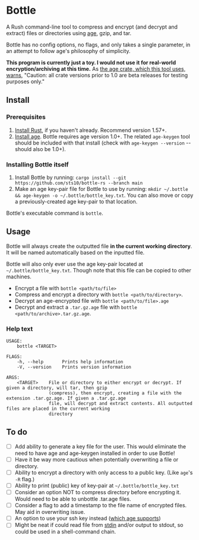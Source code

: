 # Bottle

A Rush command-line tool to compress and encrypt (and decrypt and extract) files or directories using [age](https://github.com/FiloSottile/age), gzip, and tar. 

Bottle has no config options, no flags, and only takes a single parameter, in an attempt to follow age's philosophy of simplicity.

**This program is currently just a toy. I would not use it for real-world encryption/archiving at this time.** As [the age crate, which this tool uses, warns](https://docs.rs/age/0.7.1/age/index.html), "Caution: all crate versions prior to 1.0 are beta releases for testing purposes only."

## Install

### Prerequisites

1. [Install Rust](https://www.rust-lang.org/tools/install), if you haven't already. Recommend version 1.57+.
2. [Install age](https://github.com/FiloSottile/age#installation). Bottle requires age version 1.0+. The related `age-keygen` tool should be included with that install (check with `age-keygen --version` -- should also be 1.0+).

### Installing Bottle itself

1. Install Bottle by running: `cargo install --git https://github.com/sts10/bottle-rs --branch main`
2. Make an age key-pair file for Bottle to use by running: `mkdir ~/.bottle && age-keygen -o ~/.bottle/bottle_key.txt`. You can also move or copy a previously-created age key-pair to that location.

Bottle's executable command is `bottle`.

## Usage 

Bottle will always create the outputted file **in the current working directory**. It will be named automatically based on the inputted file.

Bottle will also only ever use the age key-pair located at `~/.bottle/bottle_key.txt`. Though note that this file can be copied to other machines.

- Encrypt a file with `bottle <path/to/file>`
- Compress and encrypt a directory with `bottle <path/to/directory>`. 
- Decrypt an age-encrypted file with `bottle <path/to/file>.age`
- Decrypt and extract a `.tar.gz.age` file with `bottle <path/to/archive>.tar.gz.age`.

### Help text

```
USAGE:
    bottle <TARGET>

FLAGS:
    -h, --help       Prints help information
    -V, --version    Prints version information

ARGS:
    <TARGET>    File or directory to either encrypt or decrypt. If given a directory, will tar, then gzip
                (compress), then encrypt, creating a file with the extension .tar.gz.age. If given a .tar.gz.age
                file, will decrypt and extract contents. All outputted files are placed in the current working
                directory
```

## To do

- [ ] Add ability to generate a key file for the user. This would eliminate the need to have age and age-keygen installed in order to use Bottle!
- [ ] Have it be way more cautious when potentially overwriting a file or directory.
- [ ] Ability to encrypt a directory with only access to a public key. (Like `age`'s `-R` flag.)
- [ ] Ability to print (public) key of key-pair at `~/.bottle/bottle_key.txt`
- [ ] Consider an option NOT to compress directory before encrypting it. Would need to be able to unbottle .tar.age files.
- [ ] Consider a flag to add a timestamp to the file name of encrypted files. May aid in overwriting issue.
- [ ] An option to use your ssh key instead ([which age supports](https://github.com/FiloSottile/age#ssh-keys))
- [ ] Might be neat if could read file from [stdin](https://doc.rust-lang.org/std/io/struct.Stdin.html) and/or output to stdout, so could be used in a shell-command chain.
